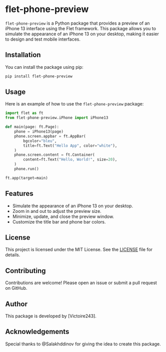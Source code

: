 # flet-phone-preview

`flet-phone-preview` is a Python package that provides a preview of an iPhone 13 interface using the Flet framework. This package allows you to simulate the appearance of an iPhone 13 on your desktop, making it easier to design and test mobile interfaces.

## Installation

You can install the package using pip:

```bash
pip install flet-phone-preview
```

## Usage

Here is an example of how to use the `flet-phone-preview` package:

```python
import flet as ft
from flet-phone-preview.iPhone import iPhone13

def main(page: ft.Page):
    phone = iPhone13(page)
    phone.screen.appbar = ft.AppBar(
        bgcolor="bleu",
        title=ft.Text("Hello App", color="white"),
    )
    phone.screen.content = ft.Container(
        content=ft.Text("Hello, World!", size=20),
    )
    phone.run()

ft.app(target=main)
```

## Features

- Simulate the appearance of an iPhone 13 on your desktop.
- Zoom in and out to adjust the preview size.
- Minimize, update, and close the preview window.
- Customize the title bar and phone bar colors.

## License

This project is licensed under the MIT License. See the [LICENSE](LICENSE) file for details.

## Contributing

Contributions are welcome! Please open an issue or submit a pull request on GitHub.

## Author

This package is developed by [Victoire243].

## Acknowledgements

Special thanks to @Salakhddinov for giving the idea to create this package.
